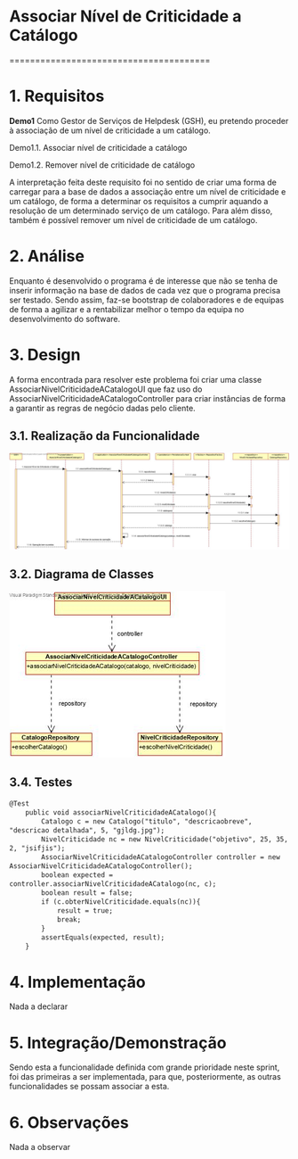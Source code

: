 # Associar Nível de Criticidade a Catálogo
=======================================


# 1. Requisitos

**Demo1**
Como Gestor de Serviços de Helpdesk (GSH), eu pretendo proceder à associação de um nível de criticidade a um catálogo.

Demo1.1. Associar nível de criticidade a catálogo

Demo1.2. Remover nível de criticidade de catálogo

A interpretação feita deste requisito foi no sentido de criar uma forma de carregar para a base de dados a associação entre um nível de criticidade e um catálogo, de forma a determinar os requisitos a cumprir aquando a resolução de um determinado serviço de um catálogo. Para além disso, também é possível remover um nível de criticidade de um catálogo.

# 2. Análise

Enquanto é desenvolvido o programa é de interesse que não se tenha de inserir informação na base de dados de cada vez que o programa precisa ser testado. Sendo assim, faz-se bootstrap de colaboradores e de equipas de forma a agilizar e a rentabilizar melhor o tempo da equipa no desenvolvimento do software.

# 3. Design

A forma encontrada para resolver este problema foi criar uma classe AssociarNivelCriticidadeACatalogoUI que faz uso do AssociarNivelCriticidadeACatalogoController para criar instâncias de forma a garantir as regras de negócio dadas pelo cliente.

## 3.1. Realização da Funcionalidade

![AssociarNivelCriticidadeACatalogo_SD](AssociarNivelCriticidadeACatalogo_SD.jpg)

## 3.2. Diagrama de Classes

![AssociarNivelCriticidadeACatalogo_CD](AssociarNivelCriticidadeACatalogo_CD.jpg)

## 3.4. Testes 

	@Test
		public void associarNivelCriticidadeACatalogo(){
			Catalogo c = new Catalogo("titulo", "descricaobreve", "descricao detalhada", 5, "gjldg.jpg");
			NivelCriticidade nc = new NivelCriticidade("objetivo", 25, 35, 2, "jsifjis");
			AssociarNivelCriticidadeACatalogoController controller = new AssociarNivelCriticidadeACatalogoController();
			boolean expected = controller.associarNivelCriticidadeACatalogo(nc, c);
			boolean result = false;
			if (c.obterNivelCriticidade.equals(nc)){
				result = true;
				break;
			}
			assertEquals(expected, result);
		}

# 4. Implementação

Nada a declarar

# 5. Integração/Demonstração

Sendo esta a funcionalidade definida com grande prioridade neste sprint, foi das primeiras a ser implementada, para que, posteriormente, as outras funcionalidades se possam associar a esta.

# 6. Observações

Nada a observar



